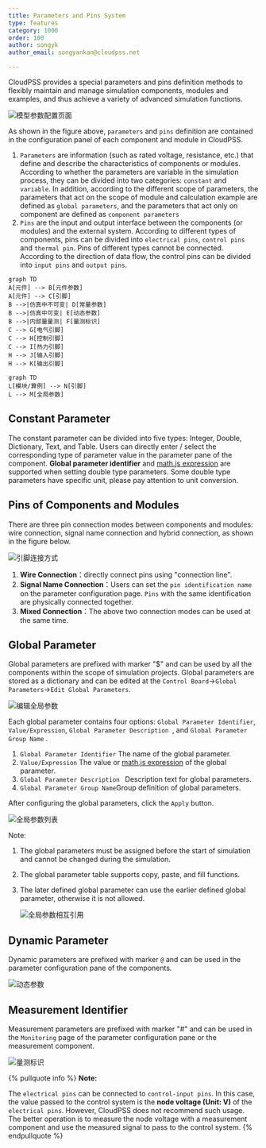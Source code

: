 ```yaml
---
title: Parameters and Pins System
type: features
category: 1000
order: 100
author: songyk  
author_email: songyankan@cloudpss.net

---
```



CloudPSS provides a special parameters and pins definition methods to flexibly maintain and manage simulation components, modules and examples, and thus achieve a variety of advanced simulation functions.

![模型参数配置页面](ParameterSystem/ParameterConfig.png)

As shown in the figure above, `parameters` and `pins` definition are contained in the configuration panel of each component and module in CloudPSS.
1. `Parameters` are information (such as rated voltage, resistance, etc.) that define and describe the characteristics of components or modules. According to whether the parameters are variable in the simulation process, they can be divided into two categories: `constant` and `variable`. In addition, according to the different scope of parameters, the parameters that act on the scope of module and calculation example are defined as `global parameters`, and the parameters that act only on component are defined as `component parameters`
2. `Pins` are the input and output interface between the components (or modules) and the external system. According to different types of components, pins can be divided into `electrical pins`, `control pins` and `thermal pin`. Pins of different types cannot be connected. According to the direction of data flow, the control pins can be divided into `input pins` and `output pins`.


```mermaid
graph TD
A[元件] --> B[元件参数]
A[元件] --> C[引脚]
B -->|仿真中不可变| D[常量参数]
B -->|仿真中可变| E[动态参数]
B -->|内部量量测| F[量测标识]
C --> G[电气引脚]
C --> H[控制引脚]
C --> I[热力引脚]
H --> J[输入引脚]
H --> K[输出引脚] 
```

```mermaid 
graph TD
L[模块/算例] --> N[引脚]
L --> M[全局参数] 
``` 

## Constant Parameter

The constant parameter can be divided into five types: Integer, Double, Dictionary, Text, and Table. Users can directly enter / select the corresponding type of parameter value in the parameter pane of the component. **Global parameter identifier** and [math.js expression](https://mathjs.org/) are supported when setting double type parameters. Some double type parameters have specific unit, please pay attention to unit conversion.

## Pins of Components and Modules

There are three pin connection modes between components and modules: wire connection, signal name connection and hybrid connection, as shown in the figure below.

![引脚连接方式](ParameterSystem/PinConnection.png)

1. **Wire Connection**：directly connect pins using "connection line".
2. **Signal Name Connection**：Users can set the `pin identification name` on the parameter configuration page. `Pins` with the same identification are physically connected together. 
3. **Mixed Connection**：The above two connection modes can be used at the same time.

## Global Parameter

Global parameters are prefixed with marker "$" and can be used by all the components within the scope of simulation projects. Global parameters are stored as a dictionary and can be edited at the `Control Board`->`Global Parameters`->`Edit Global Parameters`.
 
![编辑全局参数](ParameterSystem/GlobalParameterTable.png)

Each global parameter contains four options: `Global Parameter Identifier`, `Value/Expression`, `Global Parameter Description `, and `Global Parameter Group Name` .
1. `Global Parameter Identifier` The name of the global parameter.
2. `Value/Expression` The value or [math.js expression](https://mathjs.org/) of the global parameter.
3. `Global Parameter Description ` Description text for global parameters.
4. `Global Parameter Group Name`Group definition of global parameters.

After configuring the global parameters, click the `Apply` button.

![全局参数列表](ParameterSystem/GlobalParameterList.png)

Note:
1. The global parameters must be assigned before the start of simulation and cannot be changed during the simulation.
2. The global parameter table supports copy, paste, and fill functions.
3. The later defined global parameter can use the earlier defined global parameter, otherwise it is not allowed.

    ![全局参数相互引用](ParameterSystem/GlobalParameterRef.png)

## Dynamic Parameter

Dynamic parameters are prefixed with marker `@` and can be used in the parameter configuration pane of the components.

![动态参数](ParameterSystem/DynamicParameter.png)

## Measurement Identifier

Measurement parameters are prefixed with marker "#" and can be used in the `Monitoring` page of the parameter configuration pane or the measurement component.

![量测标识](ParameterSystem/MsrTag.png)

{% pullquote info %}
**Note:**

The `electrical pins` can be connected to `control-input pins`. In this case, the value passed to the control system is the **node voltage (Unit: V)** of the `electrical pins`. However, CloudPSS does not recommend such usage. The better operation is to measure the node voltage with a measurement component and use the measured signal to pass to the control system.
{% endpullquote %}